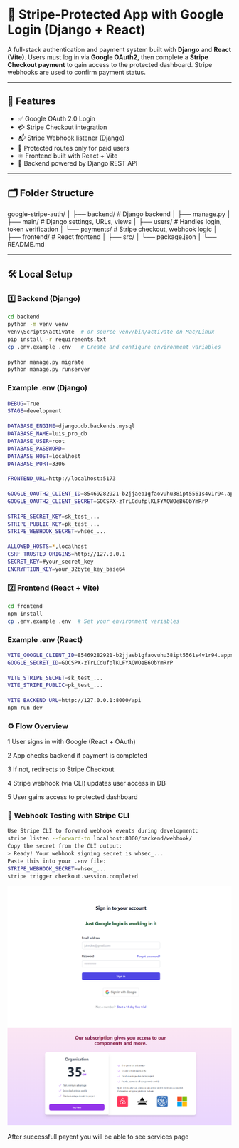 # 🔐 Stripe-Protected App with Google Login (Django + React)

A full-stack authentication and payment system built with **Django** and **React (Vite)**. Users must log in via **Google OAuth2**, then complete a **Stripe Checkout payment** to gain access to the protected dashboard. Stripe webhooks are used to confirm payment status.

---

## 🚀 Features

- ✅ Google OAuth 2.0 Login
- 💳 Stripe Checkout integration
- 📬 Stripe Webhook listener (Django)
- 🔐 Protected routes only for paid users
- ⚛️ Frontend built with React + Vite
- 🧠 Backend powered by Django REST API

---

## 🗂️ Folder Structure

google-stripe-auth/ │ ├── backend/ # Django backend │ ├── manage.py │ ├── main/ # Django settings, URLs, views │ ├── users/ # Handles login, token verification │ └── payments/ # Stripe checkout, webhook logic │ ├── frontend/ # React frontend │ ├── src/ │ └── package.json │ └── README.md


---

## 🛠️ Local Setup

### 1️⃣ Backend (Django)

```bash
cd backend
python -m venv venv
venv\Scripts\activate  # or source venv/bin/activate on Mac/Linux
pip install -r requirements.txt
cp .env.example .env   # Create and configure environment variables

python manage.py migrate
python manage.py runserver
```

 ### Example .env (Django)
```bash
DEBUG=True
STAGE=development

DATABASE_ENGINE=django.db.backends.mysql
DATABASE_NAME=luis_pro_db
DATABASE_USER=root
DATABASE_PASSWORD=
DATABASE_HOST=localhost
DATABASE_PORT=3306

FRONTEND_URL=http://localhost:5173

GOOGLE_OAUTH2_CLIENT_ID=85469282921-b2jjaeb1gfaovuhu38ipt5561s4v1r94.apps.googleusercontent.com
GOOGLE_OAUTH2_CLIENT_SECRET=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

STRIPE_SECRET_KEY=sk_test_...
STRIPE_PUBLIC_KEY=pk_test_...
STRIPE_WEBHOOK_SECRET=whsec_...

ALLOWED_HOSTS=*,localhost
CSRF_TRUSTED_ORIGINS=http://127.0.0.1
SECRET_KEY=#your_secret_key
ENCRYPTION_KEY=your_32byte_key_base64
```


### 2️⃣ Frontend (React + Vite)

```bash
cd frontend
npm install
cp .env.example .env  # Set your environment variables
```
### Example .env (React)
```bash
VITE_GOOGLE_CLIENT_ID=85469282921-b2jjaeb1gfaovuhu38ipt5561s4v1r94.apps.googleusercontent.com
GOOGLE_SECRET_ID=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

VITE_STRIPE_SECRET=sk_test_...
VITE_STRIPE_PUBLIC=pk_test_...

VITE_BACKEND_URL=http://127.0.0.1:8000/api
npm run dev
```

### ⚙️ Flow Overview
1 User signs in with Google (React + OAuth)

2 App checks backend if payment is completed

3 If not, redirects to Stripe Checkout

4 Stripe webhook (via CLI) updates user access in DB

5 User gains access to protected dashboard


### 🧪 Webhook Testing with Stripe CLI
```bash
Use Stripe CLI to forward webhook events during development:
stripe listen --forward-to localhost:8000/backend/webhook/
Copy the secret from the CLI output:
> Ready! Your webhook signing secret is whsec_...
Paste this into your .env file:
STRIPE_WEBHOOK_SECRET=whsec_...
stripe trigger checkout.session.completed
```

![Login Page](screenshots/login.png)
![Stripe Checkout](screenshots/subscribe.png)

After successfull payent you will be able to see services page